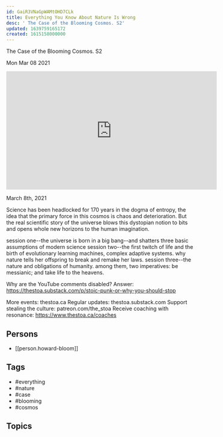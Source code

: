 ```yaml
---
id: GaiR3VNaGpWAMtOHD7CLk
title: Everything You Know About Nature Is Wrong
desc: ' The Case of the Blooming Cosmos. S2'
updated: 1639759165172
created: 1615158000000
---
```



 The Case of the Blooming Cosmos. S2

Mon Mar 08 2021

<iframe width="560" height="315" src="https://www.youtube.com/embed/4necToz1UVI" title="Everything You Know About Nature Is Wrong: The Case of the Blooming Cosmos. S2 w/ Howard Bloom" frameborder="0" allow="accelerometer; autoplay; clipboard-write; encrypted-media; gyroscope; picture-in-picture" allowfullscreen ></iframe>

March 8th, 2021

Science has been headlocked for 170 years in the dogma of entropy, the idea that the primary force in this cosmos is chaos and deterioration. But the real scientific story of the universe blows this dystopian notion to bits and opens whole new horizons to the human imagination.

session one--the universe is born in a big bang--and shatters three basic assumptions of modern science
session two--the first twitch of life and the birth of evolutionary learning machines, complex adaptive systems. why nature tells her offspring to break and remake her laws.
session three--the nature and obligations of humanity. among them, two imperatives: be messianic; and take life to the heavens.

Why are the YouTube comments disabled? Answer: https://thestoa.substack.com/p/stoic-punk-or-why-you-should-stop

More events: thestoa.ca
Regular updates: thestoa.substack.com
Support stealing the culture: patreon.com/the_stoa
Receive coaching with resonance: https://www.thestoa.ca/coaches

## Persons

- [[person.howard-bloom]]

## Tags

- #everything
- #nature
- #case
- #blooming
- #cosmos

## Topics



